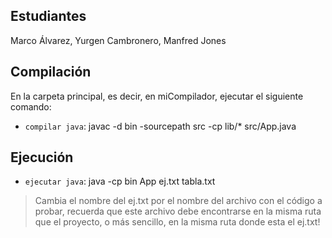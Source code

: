 ## Estudiantes

Marco Álvarez, 
Yurgen Cambronero, 
Manfred Jones

## Compilación

En la carpeta principal, es decir, en miCompilador, ejecutar el siguiente comando:

- `compilar java`: javac -d bin -sourcepath src -cp lib/* src/App.java

## Ejecución

- `ejecutar java`: java -cp bin App ej.txt tabla.txt

> Cambia el nombre del ej.txt por el nombre del archivo con el código a probar, recuerda que este archivo debe encontrarse en la misma ruta que el proyecto, o más sencillo, en la misma ruta donde esta el ej.txt!
